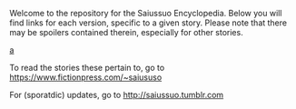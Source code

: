 Welcome to the repository for the Saiussuo Encyclopedia.
Below you will find links for each version, specific to a given story.
Please note that there may be spoilers contained therein, especially for other stories.

<a href="https://saiussuo.github.io/Encyclopedia/SaiussuoEncyclopedia-LT5.1.13.html">a</a>

To read the stories these pertain to, go to https://www.fictionpress.com/~saiususo

For (sporatdic) updates, go to http://saiussuo.tumblr.com
